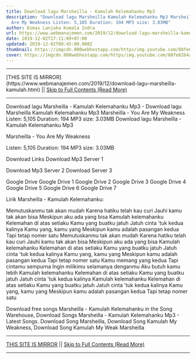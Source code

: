 ```yaml
---
title: Download lagu Marsheilla - Kamulah Kelemahanku Mp3
description: "Download lagu Marsheilla Kamulah Kelemahanku Mp3 Marsheilla - You
  Are My Weakness Listen: 5,105 Duration: 194 MP3 size: 3.03MB"
author: Dimas Lanjaka Kumala Indra
url: https://www.webmanajemen.com/2019/12/download-lagu-marsheilla-kamulah.html
date: 2019-12-02T17:11:09+07:00
updated: 2019-12-02T09:45:00.000Z
thumbnail: https://imgcdn.000webhostapp.com/https/img.youtube.com/88fe8264afe073915f9b341078151241.jpeg
cover: https://imgcdn.000webhostapp.com/https/img.youtube.com/88fe8264afe073915f9b341078151241.jpeg
---
```


<hr/> [THIS SITE IS MIRROR](https://www.webmanajemen.com/2019/12/download-lagu-marsheilla-kamulah.html) || <a href="https://www.webmanajemen.com/2019/12/download-lagu-marsheilla-kamulah.html" rel="follow" class="button" id="read-more">Skip to Full Contents (Read More)</a> <hr/> Download lagu Marsheilla - Kamulah Kelemahanku Mp3 - Download lagu Marsheilla Kamulah Kelemahanku Mp3 Marsheilla - You Are My Weakness Listen: 5,105 Duration: 194 MP3 size: 3.03MB Download lagu Marsheilla - Kamulah Kelemahanku Mp3

  Marsheilla - You Are My Weakness 

  Listen: 5,105 
  Duration: 194 
  MP3 size: 3.03MB 

  Download Links 
  Download Mp3 Server 1 

  Download Mp3 Server 2 
  Download Server 3 


  Google Drive   Google Drive 1 
  Google Drive 2 
  Google Drive 3 
  Google Drive 4 
  Google Drive 5 
  Google Drive 6 
  Google Drive 7 


                             
Lirik Marsheilla - Kamulah Kelemahanku:
                             
 Memutuskanmu tak akan mudah 
 Karena hatiku telah kau curi 
 Jauhi kamu tak akan bisa 
 Meskipun aku ada yang bisa 
 Kamulah kelemahanku 
 Kelemahan di atas setiaku 
 Kamu yang buatku jatuh 
 Jatuh cinta 'tuk kedua kalinya 
 Kamu yang, kamu yang 
 Meskipun kamu adalah pasangan kedua 
 Tapi tetap nomer satu 
 Memutuskanmu tak akan mudah 
 Karena hatiku telah kau curi 
 Jauhi kamu tak akan bisa 
 Meskipun aku ada yang bisa 
 Kamulah kelemahanku 
 Kelemahan di atas setiaku 
 Kamu yang buatku jatuh 
 Jatuh cinta 'tuk kedua kalinya 
 Kamu yang, kamu yang 
 Meskipun kamu adalah pasangan kedua 
 Tapi tetap nomer satu 
 Kamu memang yang kedua 
 Tapi cintamu sempurna 
 Ingin milikimu selamanya denganmu 
 Aku butuh kamu lebih 
 Kamulah kelemahanku 
 Kelemahan di atas setiaku 
 Kamu yang buatku jatuh 
 Jatuh cinta 'tuk kedua kalinya 
 Kamulah kelemahanku 
 Kelemahan di atas setiaku 
 Kamu yang buatku jatuh 
 Jatuh cinta 'tuk kedua kalinya 
 Kamu yang, kamu yang 
 Meskipun kamu adalah pasangan kedua 
 Tapi tetap nomer satu 
                         
  Download free songs Marsheilla - Kamulah Kelemahanku in the Song Warehouse, Download Songs Marsheilla - Kamulah Kelemahanku Mp3 - Latest Songs.  Download Song Marsheilla, Download Song Kamulah My Weakness, Download Song Kamulah My Weak Marsheilla <hr/> [THIS SITE IS MIRROR](https://www.webmanajemen.com/2019/12/download-lagu-marsheilla-kamulah.html) || <a href="https://www.webmanajemen.com/2019/12/download-lagu-marsheilla-kamulah.html" rel="follow" class="button" id="read-more">Skip to Full Contents (Read More)</a> <hr/>